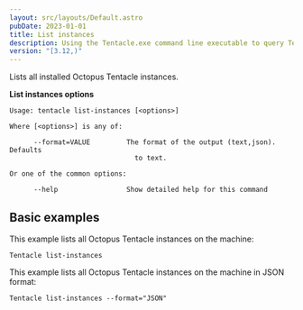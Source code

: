 ```yaml
---
layout: src/layouts/Default.astro
pubDate: 2023-01-01
title: List instances
description: Using the Tentacle.exe command line executable to query Tentacle settings.
version: "[3.12,)"
---
```


Lists all installed Octopus Tentacle instances.

**List instances options**

```
Usage: tentacle list-instances [<options>]

Where [<options>] is any of:

      --format=VALUE         The format of the output (text,json). Defaults
                               to text.

Or one of the common options:

      --help                 Show detailed help for this command
```

## Basic examples

This example lists all Octopus Tentacle instances on the machine:

```
Tentacle list-instances
```

This example lists all Octopus Tentacle instances on the machine in JSON format:

```
Tentacle list-instances --format="JSON"
```
